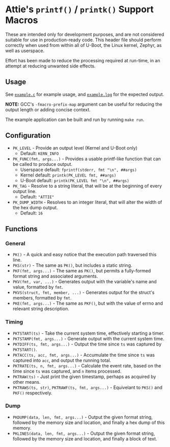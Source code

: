 # Attie's `printf()` / `printk()` Support Macros

These are intended only for development purposes, and are not considered suitable for use in production-ready code.
This header file should perform correctly when used from within all of U-Boot, the Linux kernel, Zephyr, as well as userspace.

Effort has been made to reduce the processing required at run-time, in an attempt at reducing unwanted side effects.

## Usage

See [`example.c`](./example.c) for example usage, and [`example.log`](./example.log) for the expected output.

**NOTE:** GCC's `-fmacro-prefix-map` argument can be useful for reducing the output length or adding concise context.

The example application can be built and run by running `make run`.

## Configuration

- `PK_LEVEL` - Provide an output level (Kernel and U-Boot only)
  - Default: `KERN_INFO`
- `PK_FUNC(fmt, args...)` - Provides a usable printf-like function that can be called to produce output.
  - Userspace default: `fprintf(stderr, fmt "\n", ##args)`
  - Kernel default: `printk(PK_LEVEL fmt, ##args)`
  - U-Boot default: `printk(PK_LEVEL fmt "\n", ##args)`
- `PK_TAG` - Resolve to a string literal, that will be at the beginning of every output line.
  - Default: `"ATTIE"`
- `PK_DUMP_WIDTH` - Resolves to an integer literal, that will alter the width of the hex dump output.
  - Default: `16`

## Functions

### General

- `PK()` - A quick and easy notice that the execution path traversed this line.
- `PKS(str)` - The same as `PK()`, but includes a static string.
- `PKF(fmt, args...)` - The same as `PK()`, but permits a fully-formed format string and associated arguments.
- `PKV(fmt, var, ...)` - Generates output with the variable's name and value, formatted by `fmt`.
- `PKVS(struct, fmt, member, ...)` - Generates output for the struct's members, formatted by `fmt`.
- `PKE(fmt, args...)` - The same as `PKF()`, but with the value of errno and relevant string description.

### Timing

- `PKTSTART(ts)` - Take the current system time, effectively starting a timer.
- `PKTSTAMP(fmt, args...)` - Generate output with the current system time.
- `PKTDIFF(ts, fmt, args...)` - Output the time since `ts` was captured by `PKTSTART()`.
- `PKTACC(ts, acc, fmt, args...)` - Accumulate the time since `ts` was captured into `acc`, and output the running total.
- `PKTRATE(ts, n, fmt, args...)` - Calculate the event rate, based on the time since `ts` was captured, and `n` items processed.
- `PKTRAW(ts)` - Just print the given timestamp, perhaps as acquired by other means.
- `PKTRAWS(ts, str)`, `PKTRAWF(ts, fmt, args...)` - Equivelant to `PKS()` and `PKF()` respectively.

### Dump

- `PKDUMP(data, len, fmt, args...)` - Output the given format string, followed by the memory size and location, and finally a hex dump of this memory.
- `PKLINES(data, len, fmt, args...)` - Output the given format string, followed by the memory size and location, and finally a block of text.

